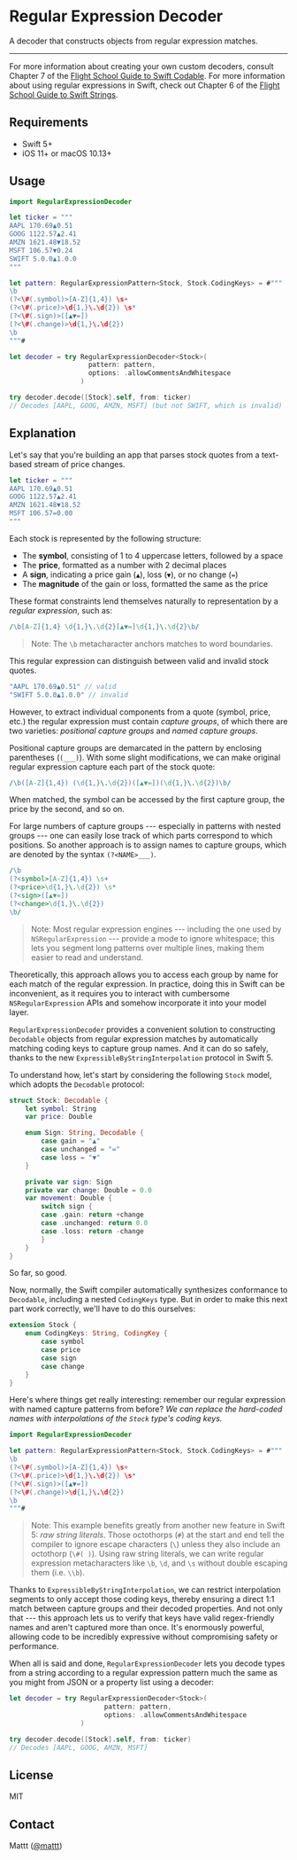 # Regular Expression Decoder

A decoder that constructs objects from regular expression matches.

---

For more information about creating your own custom decoders,
consult Chapter 7 of the
[Flight School Guide to Swift Codable](https://flight.school/books/codable).
For more information about using regular expressions in Swift,
check out Chapter 6 of the
[Flight School Guide to Swift Strings](https://flight.school/books/strings).

## Requirements

- Swift 5+
- iOS 11+ or macOS 10.13+

## Usage

```swift
import RegularExpressionDecoder

let ticker = """
AAPL 170.69▲0.51
GOOG 1122.57▲2.41
AMZN 1621.48▼18.52
MSFT 106.57▼0.24
SWIFT 5.0.0▲1.0.0
"""

let pattern: RegularExpressionPattern<Stock, Stock.CodingKeys> = #"""
\b
(?<\#(.symbol)>[A-Z]{1,4}) \s+
(?<\#(.price)>\d{1,}\.\d{2}) \s*
(?<\#(.sign)>([▲▼=])
(?<\#(.change)>\d{1,}\.\d{2})
\b
"""#

let decoder = try RegularExpressionDecoder<Stock>(
                    pattern: pattern,
                    options: .allowCommentsAndWhitespace
                  )

try decoder.decode([Stock].self, from: ticker)
// Decodes [AAPL, GOOG, AMZN, MSFT] (but not SWIFT, which is invalid)
```

## Explanation

Let's say that you're building an app that parses stock quotes
from a text-based stream of price changes.

```swift
let ticker = """
AAPL 170.69▲0.51
GOOG 1122.57▲2.41
AMZN 1621.48▼18.52
MSFT 106.57=0.00
"""
```

Each stock is represented by the following structure:

- The **symbol**, consisting of 1 to 4 uppercase letters, followed by a space
- The **price**, formatted as a number with 2 decimal places
- A **sign**, indicating a price gain (`▲`), loss (`▼`), or no change (`=`)
- The **magnitude** of the gain or loss, formatted the same as the price

These format constraints lend themselves naturally
to representation by a <dfn>regular expression</dfn>,
such as:

```perl
/\b[A-Z]{1,4} \d{1,}\.\d{2}[▲▼=]\d{1,}\.\d{2}\b/
```

> Note:
> The `\b` metacharacter anchors matches to word boundaries.

This regular expression can distinguish between
valid and invalid stock quotes.

```swift
"AAPL 170.69▲0.51" // valid
"SWIFT 5.0.0▲1.0.0" // invalid
```

However, to extract individual components from a quote
(symbol, price, etc.)
the regular expression must contain <dfn>capture groups</dfn>,
of which there are two varieties:
<dfn>positional capture groups</dfn> and
<dfn>named capture groups</dfn>.

Positional capture groups are demarcated in the pattern
by enclosing parentheses (`(___)`).
With some slight modifications,
we can make original regular expression capture each part of the stock quote:

```perl
/\b([A-Z]{1,4}) (\d{1,}\.\d{2})([▲▼=])(\d{1,}\.\d{2})\b/
```

When matched,
the symbol can be accessed by the first capture group,
the price by the second,
and so on.

For large numbers of capture groups ---
especially in patterns with nested groups ---
one can easily lose track of which parts correspond to which positions.
So another approach is to assign names to capture groups,
which are denoted by the syntax `(?<NAME>___)`.

```perl
/\b
(?<symbol>[A-Z]{1,4}) \s+
(?<price>\d{1,}\.\d{2}) \s*
(?<sign>([▲▼=])
(?<change>\d{1,}\.\d{2})
\b/
```

> Note:
> Most regular expression engines ---
> including the one used by `NSRegularExpression` ---
> provide a mode to ignore whitespace;
> this lets you segment long patterns over multiple lines,
> making them easier to read and understand.

Theoretically, this approach allows you to access each group by name
for each match of the regular expression.
In practice, doing this in Swift can be inconvenient,
as it requires you to interact with cumbersome `NSRegularExpression` APIs
and somehow incorporate it into your model layer.

`RegularExpressionDecoder` provides a convenient solution
to constructing `Decodable` objects from regular expression matches
by automatically matching coding keys to capture group names.
And it can do so safely,
thanks to the new `ExpressibleByStringInterpolation` protocol in Swift 5.

To understand how,
let's start by considering the following `Stock` model,
which adopts the `Decodable` protocol:

```swift
struct Stock: Decodable {
    let symbol: String
    var price: Double

    enum Sign: String, Decodable {
        case gain = "▲"
        case unchanged = "="
        case loss = "▼"
    }

    private var sign: Sign
    private var change: Double = 0.0
    var movement: Double {
        switch sign {
        case .gain: return +change
        case .unchanged: return 0.0
        case .loss: return -change
        }
    }
}
```

So far, so good.

Now, normally, the Swift compiler
automatically synthesizes conformance to `Decodable`,
including a nested `CodingKeys` type.
But in order to make this next part work correctly,
we'll have to do this ourselves:

```swift
extension Stock {
    enum CodingKeys: String, CodingKey {
        case symbol
        case price
        case sign
        case change
    }
}
```

Here's where things get really interesting:
remember our regular expression with named capture patterns from before?
_We can replace the hard-coded names
with interpolations of the `Stock` type's coding keys._

```swift
import RegularExpressionDecoder

let pattern: RegularExpressionPattern<Stock, Stock.CodingKeys> = #"""
\b
(?<\#(.symbol)>[A-Z]{1,4}) \s+
(?<\#(.price)>\d{1,}\.\d{2}) \s*
(?<\#(.sign)>([▲▼=])
(?<\#(.change)>\d{1,}\.\d{2})
\b
"""#
```

> Note:
> This example benefits greatly from another new feature in Swift 5:
> <dfn>raw string literals</dfn>.
> Those octothorps (`#`) at the start and end
> tell the compiler to ignore escape characters (`\`)
> unless they also include an octothorp (`\#( )`).
> Using raw string literals,
> we can write regular expression metacharacters like `\b`, `\d`, and `\s`
> without double escaping them (i.e. `\\b`).

Thanks to `ExpressibleByStringInterpolation`,
we can restrict interpolation segments to only accept those coding keys,
thereby ensuring a direct 1:1 match between capture groups
and their decoded properties.
And not only that ---
this approach lets us to verify that keys have valid regex-friendly names
and aren't captured more than once.
It's enormously powerful,
allowing code to be incredibly expressive
without compromising safety or performance.

When all is said and done,
`RegularExpressionDecoder` lets you decode types
from a string according to a regular expression pattern
much the same as you might from JSON or a property list
using a decoder:

```swift
let decoder = try RegularExpressionDecoder<Stock>(
                        pattern: pattern,
                        options: .allowCommentsAndWhitespace
                  )

try decoder.decode([Stock].self, from: ticker)
// Decodes [AAPL, GOOG, AMZN, MSFT]
```

## License

MIT

## Contact

Mattt ([@mattt](https://twitter.com/mattt))
